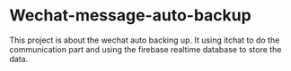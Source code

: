 # Wechat-message-auto-backup
This project is about the wechat auto backing up.
It using itchat to do the communication part and using the firebase realtime database to store the data.
